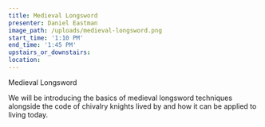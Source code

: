 ```yaml
---
title: Medieval Longsword
presenter: Daniel Eastman
image_path: /uploads/medieval-longsword.png
start_time: '1:10 PM'
end_time: '1:45 PM'
upstairs_or_downstairs:
location:
---
```


Medieval Longsword

We will be introducing the basics of medieval longsword techniques alongside the code of chivalry knights lived by and how it can be applied to living today.